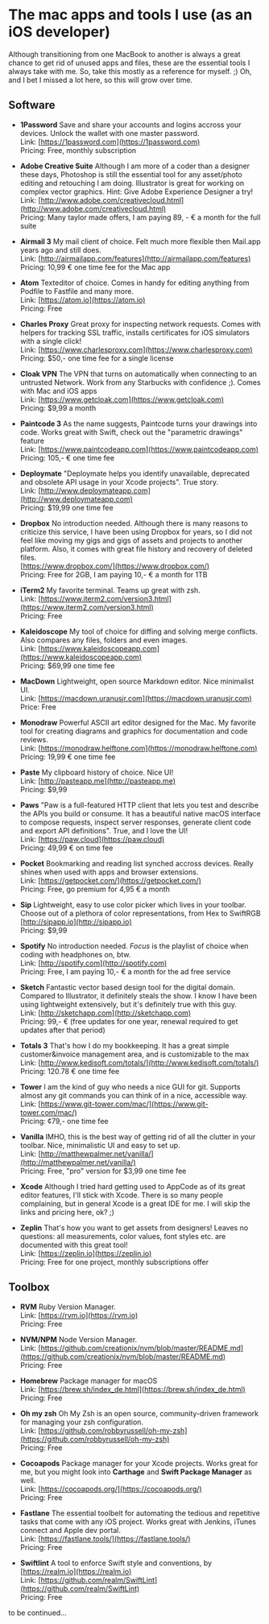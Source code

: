 # The mac apps and tools I use (as an iOS developer)
Although transitioning from one MacBook to another is always a great chance to get rid of unused apps and files, these are the essential tools I always take with me. So, take this mostly as a reference for myself. ;) Oh, and I bet I missed a lot here, so this will grow over time.

## Software

* **1Password** Save and share your accounts and logins accross your devices. Unlock the wallet with one master password.<br>Link: [https://1password.com](https://1password.com)<br>Pricing: Free, monthly subscription

* **Adobe Creative Suite** Although I am more of a coder than a designer these days, Photoshop is still the essential tool for any asset/photo editing and retouching I am doing. Illustrator is great for working on complex vector graphics. Hint: Give Adobe Experience Designer a try!<br>Link: [http://www.adobe.com/creativecloud.html](http://www.adobe.com/creativecloud.html)<br>Pricing: Many taylor made offers, I am paying 89, - € a month for the full suite

* **Airmail 3** My mail client of choice. Felt much more flexible then Mail.app years ago and still does.<br>Link: [http://airmailapp.com/features](http://airmailapp.com/features)<br>Pricing: 10,99 € one time fee for the Mac app

* **Atom** Texteditor of choice. Comes in handy for editing anything from Podfile to Fastfile and many more.<br>Link: [https://atom.io](https://atom.io)<br>Pricing: Free

* **Charles Proxy** Great proxy for inspecting network requests. Comes with helpers for tracking SSL traffic, installs certificates for iOS simulators with a single click!<br>Link: [https://www.charlesproxy.com](https://www.charlesproxy.com)<br>Pricing: $50,- one time fee for a single license

* **Cloak VPN** The VPN that turns on automatically when connecting to an untrusted Network. Work from any Starbucks with confidence ;). Comes with Mac and iOS apps<br>Link: [https://www.getcloak.com](https://www.getcloak.com)<br>Pricing: $9,99 a month

* **Paintcode 3** As the name suggests, Paintcode turns your drawings into code. Works great with Swift, check out the "parametric drawings" feature<br>Link: [https://www.paintcodeapp.com](https://www.paintcodeapp.com)<br>Pricing: 105,- € one time fee

* **Deploymate** "Deploymate helps you identify unavailable, deprecated and obsolete API usage in your Xcode projects". True story.<br>Link: [http://www.deploymateapp.com](http://www.deploymateapp.com)<br>Pricing: $19,99 one time fee

* **Dropbox** No introduction needed. Although there is many reasons to criticize this service, I have been using Dropbox for years, so I did not feel like moving my gigs and gigs of assets and projects to another platform. Also, it comes with great file history and recovery of deleted files.<br>[https://www.dropbox.com/](https://www.dropbox.com/)<br>Pricing: Free  for 2GB, I am paying 10,- € a month for 1TB 

* **iTerm2** My favorite terminal. Teams up great with zsh.<br>Link: [https://www.iterm2.com/version3.html](https://www.iterm2.com/version3.html)<br>Pricing: Free

* **Kaleidoscope** My tool of choice for diffing and solving merge conflicts. Also compares any files, folders and even images.<br>Link: [https://www.kaleidoscopeapp.com](https://www.kaleidoscopeapp.com)<br> Pricing: $69,99 one time fee

* **MacDown** Lightweight, open source Markdown editor. Nice minimalist UI.<br>Link: [https://macdown.uranusjr.com](https://macdown.uranusjr.com)<br>Price: Free

* **Monodraw** Powerful ASCII art editor designed for the Mac. My favorite tool for creating diagrams and graphics for documentation and code reviews.<br>Link: [https://monodraw.helftone.com](https://monodraw.helftone.com)<br>Pricing: 19,99 € one time fee 

* **Paste** My clipboard history of choice. Nice UI!<br>Link: [http://pasteapp.me](http://pasteapp.me)<br>Pricing: $9,99

* **Paws** "Paw is a full-featured HTTP client that lets you test and describe the APIs you build or consume. It has a beautiful native macOS interface to compose requests, inspect server responses, generate client code and export API definitions". True, and  I love the UI!<br>Link: [https://paw.cloud](https://paw.cloud)<br>Pricing: 49,99 € on time fee

* **Pocket** Bookmarking and reading list synched accross devices. Really shines when used with apps and browser extensions.<br>Link: [https://getpocket.com/](https://getpocket.com/)<br> Pricing: Free, go premium for 4,95 € a month

* **Sip** Lightweight, easy to use color picker which lives in your toolbar. Choose out of a plethora of color representations, from Hex to SwiftRGB<br>[http://sipapp.io](http://sipapp.io)<br>Pricing: $9,99

* **Spotify** No introduction needed. *Focus* is the playlist of choice when coding with headphones on, btw.<br>Link: [http://spotify.com](http://spotify.com)<br>Pricing: Free, I am paying 10,- € a month for the ad free service

* **Sketch** Fantastic vector based design tool for the digital domain. Compared to Illustrator, it definitely steals the show. I know I have been using lightweight extensively, but it's definitely true with this guy.<br>Link: [http://sketchapp.com](http://sketchapp.com)<br>Pricing: 99,- € (free updates for one year, renewal required to get updates after that period)

* **Totals 3** That's how I do my bookkeeping. It has a great simple customer&invoice management area, and is customizable to the max<br>Link: [http://www.kedisoft.com/totals/](http://www.kedisoft.com/totals/)<br>Pricing: 120.78 € one time fee

* **Tower** I am the kind of guy who needs a nice GUI for git. Supports almost any git commands you can think of in a nice, accessible way.<br>Link: [https://www.git-tower.com/mac/](https://www.git-tower.com/mac/)<br>Pricing: ¢79,- one time fee

* **Vanilla** IMHO, this is the best way of getting rid of all the clutter in your toolbar. Nice, minimalistic UI and easy to set up.<br>Link: [http://matthewpalmer.net/vanilla/](http://matthewpalmer.net/vanilla/)<br>Pricing: Free, "pro" version for $3,99 one time fee

* **Xcode** Although I tried hard getting used to AppCode as of its great editor features, I'll stick with Xcode. There is so many people complaining, but in general Xcode is a great IDE for me. I will skip the links and pricing here, ok? ;)

* **Zeplin** That's how you want to get assets from designers! Leaves no questions: all measurements, color values, font styles etc. are documented with this great tool!<br>Link: [https://zeplin.io](https://zeplin.io)<br>Pricing: Free for one project, monthly subscriptions offer 

## Toolbox

* **RVM** Ruby Version Manager.<br>Link: [https://rvm.io](https://rvm.io)<br>Pricing: Free

* **NVM/NPM** Node Version Manager.<br>Link: [https://github.com/creationix/nvm/blob/master/README.md](https://github.com/creationix/nvm/blob/master/README.md)<br>Pricing: Free

* **Homebrew** Package manager for macOS<br>Link: [https://brew.sh/index_de.html](https://brew.sh/index_de.html)<br>Pricing: Free

* **Oh my zsh** Oh My Zsh is an open source, community-driven framework for managing your zsh configuration.<br>Link: [https://github.com/robbyrussell/oh-my-zsh](https://github.com/robbyrussell/oh-my-zsh)<br>Pricing: Free

* **Cocoapods** Package manager for your Xcode projects. Works great for me, but you might look into 
**Carthage** and **Swift Package Manager** as well.<br>Link: [https://cocoapods.org/](https://cocoapods.org/)<br>Pricing: Free

* **Fastlane** The essential toolbelt for automating the tedious and repetitive tasks that come with any iOS project. Works great with Jenkins, iTunes connect and Apple dev portal.<br>Link: [https://fastlane.tools/](https://fastlane.tools/)<br>Pricing: Free

* **Swiftlint** A tool to enforce Swift style and conventions, by [https://realm.io](https://realm.io)<br>Link: [https://github.com/realm/SwiftLint](https://github.com/realm/SwiftLint)<br>Pricing: Free


to be continued...
